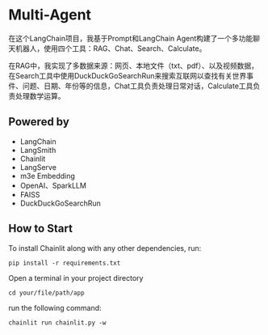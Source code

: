 # Multi-Agent

在这个LangChain项目，我基于Prompt和LangChain Agent构建了一个多功能聊天机器人，使用四个工具：RAG、Chat、Search、Calculate。

在RAG中，我实现了多数据来源：网页、本地文件（txt、pdf）、以及视频数据，在Search工具中使用DuckDuckGoSearchRun来搜索互联网以查找有关世界事件、问题、日期、年份等的信息，Chat工具负责处理日常对话，Calculate工具负责处理数学运算。

## Powered by

- LangChain
- LangSmith
- Chainlit
- LangServe
- m3e Embedding
- OpenAI、SparkLLM
- FAISS
- DuckDuckGoSearchRun

## How to Start

To install Chainlit along with any other dependencies, run:
```
pip install -r requirements.txt
```
Open a terminal in your project directory
```
cd your/file/path/app
```
run the following command:
```
chainlit run chainlit.py -w
```
